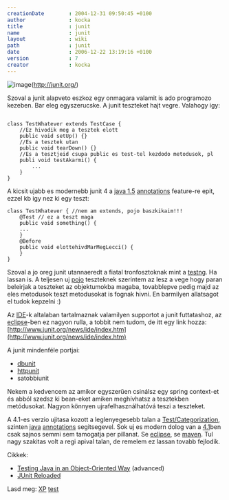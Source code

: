 ```yaml
---
creationDate        : 2004-12-31 09:50:45 +0100 
author              : kocka 
title               : junit 
name                : junit 
layout              : wiki 
path                : junit 
date                : 2006-12-22 13:19:16 +0100 
version             : 7 
creator             : kocka 
---
```

![image](http://www.junit.org/images/junitlogo.gif)(http://junit.org/)

Szoval a junit alapveto eszkoz egy onmagara valamit is ado programozo kezeben. Bar eleg egyszerucske. A junit teszteket hajt vegre. Valahogy igy:

```

class TestWhatever extends TestCase {
    //Ez hivodik meg a tesztek elott
    public void setUp() {}
    //Es a tesztek utan
    public void tearDown() {}
    //Es a tesztjeid csupa public es test-tel kezdodo metodusok, pl
    publi void testAkarmi() {
        ...
    }
}

```

A kicsit ujabb es modernebb junit 4 a [java 1.5](java%201.5.html) [annotations](annotations.html) feature-re epit, ezzel kb igy nez ki egy teszt:

```
class TestWhatever { //nem am extends, pojo baszkikaim!!!
    @Test // ez a teszt maga
    public void something() {
    ...
    }
    @Before
    public void elottehivdMarMegLecci() {
    }
}
```

Szoval a jo oreg junit utannaeredt a fiatal tronfosztoknak mint a [testng](testng.html). Ha lassan is. A teljesen uj [pojo](pojo.html) teszteknek szerintem az lesz a vege hogy paran beleirjak a teszteket az objektumokba magaba, tovabblepve pedig majd az eles metodusok teszt metodusokat is fognak hivni. En barmilyen allatsagot el tudok kepzelni :)

Az [IDE](IDE.html)-k altalaban tartalmaznak valamilyen supportot a junit futtatashoz, az [eclipse](Eclipse.html)-ben ez nagyon rulla, a tobbit nem tudom, de itt egy link hozza: [http://www.junit.org/news/ide/index.htm](http://www.junit.org/news/ide/index.htm)

A junit mindenféle portjai:

*   [dbunit](dbunit.html)
*   [httpunit](httpunit.html)
*   satobbiunit

Nekem a kedvencem az amikor egyszerűen csinálsz egy spring context-et és abból szedsz ki bean-eket amiken meghívhatsz a tesztekben metódusokat. Nagyon könnyen ujrafelhasználhatóvá teszi a teszteket.

A 4.1-es verzio ujitasa kozott a leglenyegesebb talan a [Test/Categorization](Test/Categorization.html), szinten [java](java.html) [annotations](annotations.html) segitsegevel. Sok uj es modern dolog van a [4.1](Missing.html)ben csak sajnos semmi sem tamogatja per pillanat. Se [eclipse](Eclipse.html), se [maven](maven.html). Tul nagy szakitas volt a regi apival talan, de remelem ez lassan tovabb fejlodik.

Cikkek:

*   [Testing Java in an Object-Oriented Way](http://today.java.net/pub/a/today/2006/03/28/testing-java-object-oriented.html) (advanced)
*   [JUnit Reloaded](http://today.java.net/lpt/a/341)

Lasd meg: [XP](XP.html) [test](test.html)


